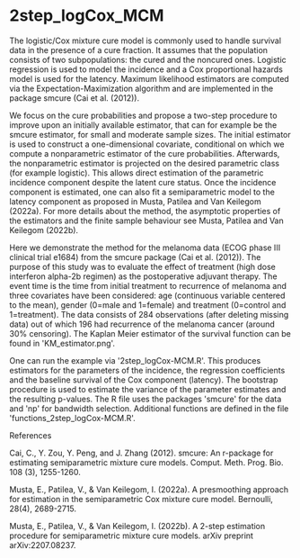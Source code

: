 # 2step_logCox_MCM


The logistic/Cox mixture cure model is commonly used to handle survival data in the presence of a cure fraction. It assumes that the population consists of two subpopulations: the cured and the noncured ones. Logistic regression is used to model the incidence and a Cox proportional hazards model is used for the latency. Maximum likelihood estimators are computed via the Expectation-Maximization algorithm and are implemented in the package smcure (Cai et al. (2012)). 

We focus on the cure probabilities and propose a two-step procedure to improve upon an initially available estimator, that can for example be the smcure estimator, for small and moderate sample sizes. The initial estimator is used to construct a one-dimensional covariate, conditional on which we compute a nonparametric estimator of the cure probabilities. Afterwards, the nonparametric estimator is projected on the desired parametric class (for example logistic). This allows direct estimation of the parametric incidence component despite the latent cure status. Once the incidence component is estimated, one can also fit a semiparametric model to the latency component as proposed in Musta, Patilea and Van Keilegom (2022a). For more details about the method, the asymptotic properties of the estimators and the finite sample behaviour see Musta, Patilea and Van Keilegom (2022b).

Here we demonstrate the method for the melanoma data (ECOG phase III clinical trial e1684) from the smcure package (Cai et al. (2012)). 
The purpose of this study was to evaluate the effect of treatment (high dose interferon alpha-2b regimen) as the postoperative adjuvant therapy. The event time is the time from initial treatment to recurrence of melanoma and three covariates have been considered: age (continuous variable centered to the mean), gender (0=male and 1=female) and treatment (0=control and 1=treatment). The data consists of 284 observations (after deleting missing data) out of which 196 had recurrence of the melanoma cancer (around 30% censoring). The Kaplan Meier estimator of the survival function can be found in 'KM_estimator.png'.

One can run the example via '2step_logCox-MCM.R'. This produces estimators for the parameters of the incidence, the regression coefficients and the baseline survival of the Cox component (latency). The bootstrap procedure is used to estimate the variance of the parameter estimates and the resulting p-values. The R file uses the packages 'smcure' for the data and 'np' for bandwidth selection. Additional functions are defined in the file 'functions_2step_logCox-MCM.R'.


References

Cai, C., Y. Zou, Y. Peng, and J. Zhang (2012). smcure: An r-package for estimating semiparametric
mixture cure models. Comput. Meth. Prog. Bio. 108 (3), 1255-1260.

Musta, E., Patilea, V., & Van Keilegom, I. (2022a). A presmoothing approach for estimation in the semiparametric Cox mixture cure model. Bernoulli, 28(4), 2689-2715.

Musta, E., Patilea, V., & Van Keilegom, I. (2022b). A 2-step estimation procedure for semiparametric mixture cure models. arXiv preprint arXiv:2207.08237.
